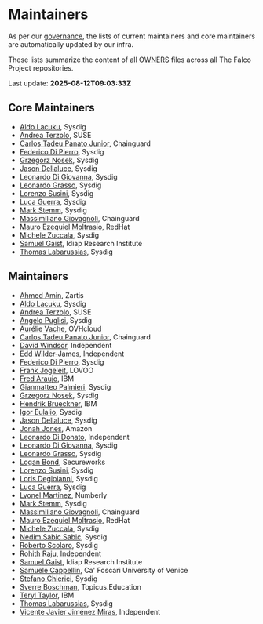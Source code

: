 # Maintainers

As per our [governance](./GOVERNANCE.md), the lists of current maintainers and core maintainers are automatically updated by our infra.

These lists summarize the content of all [OWNERS](./GOVERNANCE.md#repository-ownership) files across all The Falco Project repositories.

Last update: **<!-- LATEST-UPDATE -->2025-08-12T09:03:33Z<!-- /LATEST-UPDATE -->**

## Core Maintainers

<!-- MAINTAINERS-CORE-LIST -->
- [Aldo Lacuku](https://github.com/alacuku), Sysdig
- [Andrea Terzolo](https://github.com/andreagit97), SUSE
- [Carlos Tadeu Panato Junior](https://github.com/cpanato), Chainguard
- [Federico Di Pierro](https://github.com/fededp), Sysdig
- [Grzegorz Nosek](https://github.com/gnosek), Sysdig
- [Jason Dellaluce](https://github.com/jasondellaluce), Sysdig
- [Leonardo Di Giovanna](https://github.com/ekoops), Sysdig
- [Leonardo Grasso](https://github.com/leogr), Sysdig
- [Lorenzo Susini](https://github.com/loresuso), Sysdig
- [Luca Guerra](https://github.com/lucaguerra), Sysdig
- [Mark Stemm](https://github.com/mstemm), Sysdig
- [Massimiliano Giovagnoli](https://github.com/maxgio92), Chainguard
- [Mauro Ezequiel Moltrasio](https://github.com/molter73), RedHat
- [Michele Zuccala](https://github.com/zuc), Sysdig
- [Samuel Gaist](https://github.com/sgaist), Idiap Research Institute
- [Thomas Labarussias](https://github.com/issif), Sysdig
<!-- /MAINTAINERS-CORE-LIST -->

## Maintainers

<!-- MAINTAINERS-LIST -->
- [Ahmed Amin](https://github.com/ahmedameenaim), Zartis
- [Aldo Lacuku](https://github.com/alacuku), Sysdig
- [Andrea Terzolo](https://github.com/andreagit97), SUSE
- [Angelo Puglisi](https://github.com/deepskyblue86), Sysdig
- [Aurélie Vache](https://github.com/scraly), OVHcloud
- [Carlos Tadeu Panato Junior](https://github.com/cpanato), Chainguard
- [David Windsor](https://github.com/dwindsor), Independent
- [Edd Wilder-James](https://github.com/ewilderj), Independent
- [Federico Di Pierro](https://github.com/fededp), Sysdig
- [Frank Jogeleit](https://github.com/fjogeleit), LOVOO
- [Fred Araujo](https://github.com/araujof), IBM
- [Gianmatteo Palmieri](https://github.com/mrgian), Sysdig
- [Grzegorz Nosek](https://github.com/gnosek), Sysdig
- [Hendrik Brueckner](https://github.com/hbrueckner), IBM
- [Igor Eulalio](https://github.com/igoreulalio), Sysdig
- [Jason Dellaluce](https://github.com/jasondellaluce), Sysdig
- [Jonah Jones](https://github.com/jonahjon), Amazon
- [Leonardo Di Donato](https://github.com/leodido), Independent
- [Leonardo Di Giovanna](https://github.com/ekoops), Sysdig
- [Leonardo Grasso](https://github.com/leogr), Sysdig
- [Logan Bond](https://github.com/exoner4ted), Secureworks
- [Lorenzo Susini](https://github.com/loresuso), Sysdig
- [Loris Degioianni](https://github.com/ldegio), Sysdig
- [Luca Guerra](https://github.com/lucaguerra), Sysdig
- [Lyonel Martinez](https://github.com/lowaiz), Numberly
- [Mark Stemm](https://github.com/mstemm), Sysdig
- [Massimiliano Giovagnoli](https://github.com/maxgio92), Chainguard
- [Mauro Ezequiel Moltrasio](https://github.com/molter73), RedHat
- [Michele Zuccala](https://github.com/zuc), Sysdig
- [Nedim Sabic Sabic](https://github.com/rabbitstack), Sysdig
- [Roberto Scolaro](https://github.com/therealbobo), Sysdig
- [Rohith Raju](https://github.com/rohith-raju), Independent
- [Samuel Gaist](https://github.com/sgaist), Idiap Research Institute
- [Samuele Cappellin](https://github.com/cappellinsamuele), Ca' Foscari University of Venice
- [Stefano Chierici](https://github.com/darryk10), Sysdig
- [Sverre Boschman](https://github.com/sboschman), Topicus.Education
- [Teryl Taylor](https://github.com/terylt), IBM
- [Thomas Labarussias](https://github.com/issif), Sysdig
- [Vicente Javier Jiménez Miras](https://github.com/vjjmiras), Independent
<!-- /MAINTAINERS-LIST -->
